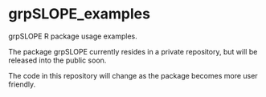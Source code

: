 # grpSLOPE_examples

grpSLOPE R package usage examples.

The package grpSLOPE currently resides in a private repository, but will be released into the public soon.

The code in this repository will change as the package becomes more user friendly.

